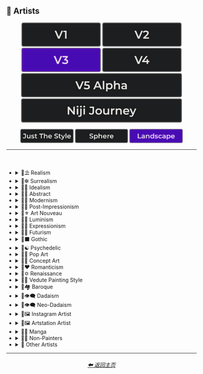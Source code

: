<h2>📔 Artists</h2>

<div align="center">

[<img src="/Images/Repo_Parts/Buttons/Version_Buttons/button_version_V1_inactive.webp?raw=true" alt="MidJourney V1" height="64" />](/Pages/MJ_V1/Style_Pages/Sphere/Artists.md)
[<img src="/Images/Repo_Parts/Buttons/Version_Buttons/button_version_V2_inactive.webp?raw=true" alt="MidJourney V2" height="64" />](/Pages/MJ_V2/Style_Pages/Landscape/Artists.md)
[<img src="/Images/Repo_Parts/Buttons/Version_Buttons/button_version_V3_active.webp?raw=true" alt="MidJourney V3" height="64" />](/Pages/MJ_V3/Style_Pages/Landscape/Artists.md)
[<img src="/Images/Repo_Parts/Buttons/Version_Buttons/button_version_V4_inactive.webp?raw=true" alt="MidJourney V4" height="64" />](/Pages/MJ_V4/Style_Pages/Landscape/Artists.md)
<br>
[<img src="/Images/Repo_Parts/Buttons/Version_Buttons/button_version_V5_Alpha_inactive_half.webp?raw=true" alt="MidJourney V5" height="64" />](/Pages/MJ_V5/Style_Pages/Just_The_Style/Artists.md)
[<img src="/Images/Repo_Parts/Buttons/Version_Buttons/button_version_niji_inactive_half.webp?raw=true" alt="Niji Journey" height="64" />](/Pages/Niji_Journey/Style_Pages/Artists.md)

[<img src="/Images/Repo_Parts/Buttons/Image_Type_Buttons/button_just_the_style_inactive.webp?raw=true" alt="Just The Style" width="140.5" />](/Pages/MJ_V3/Style_Pages/Just_The_Style/Artists.md)
[<img src="/Images/Repo_Parts/Buttons/Image_Type_Buttons/button_sphere_inactive.webp?raw=true" alt="Sphere" width="140.5" />](/Pages/MJ_V3/Style_Pages/Sphere/Artists.md)
[<img src="/Images/Repo_Parts/Buttons/Image_Type_Buttons/button_landscape_active.webp?raw=true" alt="Landscape" width="140.5" />](/Pages/MJ_V3/Style_Pages/Landscape/Artists.md)

</div>

<hr>
<br>

- <details><summary>📔⛱ Realism</summary><p><div align="center">

    | Painting By Ivan Shishkin | Painting By Zdzislaw Beksinski |
    | :-: | :-: |
    | <img src="/Images/MJ_V3/MidJourney_Styles_(landscape)/Artists/landscape_Painting_by_Ivan_Shishkin.webp?raw=true" width="256" /> | <img src="/Images/MJ_V3/MidJourney_Styles_(landscape)/Artists/landscape_Painting_by_Zdzislaw_Beksinski.webp?raw=true" width="256" /> |
    
    <br>
    
    | Art by James Gurney | Painting By Claude Lorrain | Painting By Edward Hopper |
    | :-: | :-: | :-: |
    | <img src="/Images/MJ_V3/MidJourney_Styles_(landscape)/Wave_10/landscape_Art_by_James_Gurney.webp?raw=true" width="256" /> | <img src="/Images/MJ_V3/MidJourney_Styles_(landscape)/Artists/landscape_Painting_by_Claude_Lorrain.webp?raw=true" width="256" /> | <img src="/Images/MJ_V3/MidJourney_Styles_(landscape)/Artists/landscape_Painting_by_Edward_Hopper.webp?raw=true" width="256" /> |

    <br>
    
    | Painted By Adolph Menzel | Painted By Alexei Savrasov | Painted By Andrew Wyeth |
    | :-: | :-: | :-: |
    | <img src="/Images/MJ_V3/MidJourney_Styles_(landscape)/Artists/landscape_Painted_By_Adolph_Menzel.webp?raw=true" width="256" /> | <img src="/Images/MJ_V3/MidJourney_Styles_(landscape)/Artists/landscape_Painted_By_Alexei_Savrasov.webp?raw=true" width="256" /> | <img src="/Images/MJ_V3/MidJourney_Styles_(landscape)/Artists/landscape_Painted_By_Andrew_Wyeth.webp?raw=true" width="256" /> |

    <br>

    | Painting By Vilhelm Hammershoi |
    | :-: |
    | <img src="/Images/MJ_V3/MidJourney_Styles_(landscape)/Artists/landscape_Painting_by_Vilhelm_Hammershoi.webp?raw=true" width="256" /> |

  </div></p></details>


- <details><summary>📔❇ Surrealism</summary><p><div align="center">

    | Painting By Salvador Dali | Painting By Pablo Picasso | Painted By Andre Masson |
    | :-: | :-: | :-: |
    | <img src="/Images/MJ_V3/MidJourney_Styles_(landscape)/Artists/landscape_Painting_by_Salvador_Dali.webp?raw=true" width="256" /> | <img src="/Images/MJ_V3/MidJourney_Styles_(landscape)/Artists/landscape_Painting_by_Pablo_Picasso.webp?raw=true" width="256" /> | <img src="/Images/MJ_V3/MidJourney_Styles_(landscape)/Artists/landscape_Painted_By_Andre_Masson.webp?raw=true" width="256" /> |
    
    <br>
    
    | Painting By Max Ernst | Painting By Rene Magritte |
    | :-: | :-: |
    | <img src="/Images/MJ_V3/MidJourney_Styles_(landscape)/Artists/landscape_Painting_by_Max_Ernst.webp?raw=true" width="256" /> | <img src="/Images/MJ_V3/MidJourney_Styles_(landscape)/Artists/landscape_Painting_by_Rene_Magritte.webp?raw=true" width="256" /> |

    <br>
    
    | Art By Jim Burns | Art by Vincent Di Fate |
    | :-: | :-: |
    | <img src="/Images/MJ_V3/MidJourney_Styles_(landscape)/Wave_10/landscape_Art_By_Jim_Burns.webp?raw=true" width="256" /> | <img src="/Images/MJ_V3/MidJourney_Styles_(landscape)/Wave_10/landscape_Art_by_Vincent_Di_Fate.webp?raw=true" width="256" /> |

  </div></p></details>
  

- <details><summary>📔🔆 Idealism</summary><p><div align="center">

    | Painting By Jean Delville |
    | :-: |
    | <img src="/Images/MJ_V3/MidJourney_Styles_(landscape)/Artists/landscape_Painting_by_Jean_Delville.webp?raw=true" width="256" /> |

  </div></p></details>


- <details><summary>📔💮 Abstract</summary><p><div align="center">

    | Painting By Wassily Kandinsky | Painting By Marcia Santore |
    | :-: | :-: |
    | <img src="/Images/MJ_V3/MidJourney_Styles_(landscape)/Artists/landscape_Painting_by_Wassily_Kandinsky.webp?raw=true" width="256" /> | <img src="/Images/MJ_V3/MidJourney_Styles_(landscape)/Artists/landscape_Painting_by_Marcia_Santore.webp?raw=true" width="256" /> |

  </div></p></details>


- <details><summary>📔🧬 Modernism</summary><p><div align="center">

    | Painting By Kandinksey | Painting by Paul Cezane |
    | :-: | :-: |
    | <img src="/Images/MJ_V3/MidJourney_Styles_(landscape)/Wave_10/landscape_Painting_By_Kandinksey.webp?raw=true" width="256" /> | <img src="/Images/MJ_V3/MidJourney_Styles_(landscape)/Wave_10/landscape_Painting_by_Paul_Cezane.webp?raw=true" width="256" /> |

    <br>
    
    | Painted By Lawrence Pelton | Painted By Amanda Sage |
    | :-: | :-: |
    | <img src="/Images/MJ_V3/MidJourney_Styles_(landscape)/Artists/landscape_Painted_By_Lawrence_Pelton.webp?raw=true" width="256" /> | <img src="/Images/MJ_V3/MidJourney_Styles_(landscape)/Artists/landscape_Painted_By_Amanda_Sage.webp?raw=true" width="256" /> |

    <br>

    | Painted By Amedeo Modigliani | Art by Henry Moore |
    | :-: | :-: |
    | <img src="/Images/MJ_V3/MidJourney_Styles_(landscape)/Artists/landscape_Painted_By_Amedeo_Modigliani.webp?raw=true" width="256" /> | <img src="/Images/MJ_V3/MidJourney_Styles_(landscape)/Wave_10/landscape_Art_by_Henry_Moore.webp?raw=true" width="256" /> |

  </div></p></details>


- <details><summary>📔➿ Post-Impressionism</summary><p><div align="center">

    | Painting By Van Gogh |
    | :-: |
    | <img src="/Images/MJ_V3/MidJourney_Styles_(landscape)/Artists/landscape_Painting_by_Van_Gogh.webp?raw=true" width="256" /> |

  </div></p></details>


- <details><summary>📔⚜ Art Nouveau</summary><p><div align="center">

    | Painting By Wes Anderson | Painted By Alphonso Mucha | <br>Art By Gustav Klimt<p><div align="center"><i><h6>Added By <a href="https://github.com/brianrhea">Brian Rhea</a></h6></i></p> |
    | :-: | :-: | :-: |
    | <img src="/Images/MJ_V3/MidJourney_Styles_(landscape)/Artists/landscape_Painting_by_Wes_Anderson.webp?raw=true" width="256" /> | <img src="/Images/MJ_V3/MidJourney_Styles_(landscape)/Artists/landscape_Painted_By_Alphonso_Mucha.webp?raw=true" width="256" /> | <img src="/Images/MJ_V3/MidJourney_Styles_(landscape)/Artists/landscape_Art_By_Gustav_Klimt.webp?raw=true" width="256" /> |

  </div></p></details>


- <details><summary>📔🌄 Luminism</summary><p><div align="center">

    | Painting By Albert Bierstadt | Painting By Thomas Kinkade |
    | :-: | :-: |
    | <img src="/Images/MJ_V3/MidJourney_Styles_(landscape)/Artists/landscape_Painting_by_Albert_Bierstadt.webp?raw=true" width="256" /> | <img src="/Images/MJ_V3/MidJourney_Styles_(landscape)/Artists/landscape_Painting_by_Thomas_Kinkade.webp?raw=true" width="256" /> |

  </div></p></details>


- <details><summary>📔🦋 Expressionism</summary><p><div align="center">

    | Painted By Affadi | Painted By Alexej Von Jawlensky | Painted By Alice Neel |
    | :-: | :-: | :-: |
    | <img src="/Images/MJ_V3/MidJourney_Styles_(landscape)/Artists/landscape_Painted_By_Affadi.webp?raw=true" width="256" /> | <img src="/Images/MJ_V3/MidJourney_Styles_(landscape)/Artists/landscape_Painted_By_Alexej_Von_Jawlensky.webp?raw=true" width="256" /> | <img src="/Images/MJ_V3/MidJourney_Styles_(landscape)/Artists/landscape_Painted_By_Alice_Neel.webp?raw=true" width="256" /> |

    <br>

    | Painted By Alyssa Monks | Painted By Alfred Kubin |
    | :-: | :-: |
    | <img src="/Images/MJ_V3/MidJourney_Styles_(landscape)/Artists/landscape_Painted_By_Alyssa_Monks.webp?raw=true" width="256" /> | <img src="/Images/MJ_V3/MidJourney_Styles_(landscape)/Artists/landscape_Painted_By_Alfred_Kubin.webp?raw=true" width="256" /> |

  </div></p></details>


- <details><summary>📔🔳 Futurism</summary><p><div align="center">

    | Painting By David Alabo |
    | :-: |
    | <img src="/Images/MJ_V3/MidJourney_Styles_(landscape)/Artists/landscape_Painting_by_David_Alabo.webp?raw=true" width="256" /> |

  </div></p></details>


- <details><summary>📔⬛ Gothic</summary><p><div align="center">

    | Painted By Anne Stokes | Painting By Gerald Brom |
    | :-: | :-: |
    | <img src="/Images/MJ_V3/MidJourney_Styles_(landscape)/Artists/landscape_Painted_By_Anne_Stokes.webp?raw=true" width="256" /> | <img src="/Images/MJ_V3/MidJourney_Styles_(landscape)/Artists/landscape_Painting_by_Gerald_Brom.webp?raw=true" width="256" /> |

    <br>

    | Painting By Grant Wood | Painted By Albrecht Durer |
    | :-: | :-: |
    | <img src="/Images/MJ_V3/MidJourney_Styles_(landscape)/Artists/landscape_Painting_by_Grant_Wood.webp?raw=true" width="256" /> | <img src="/Images/MJ_V3/MidJourney_Styles_(landscape)/Artists/landscape_Painted_By_Albrecht_Durer.webp?raw=true" width="256" /> |

  </div></p></details>


- <details><summary>📔☯ Psychedelic</summary><p><div align="center">

    | Painting By Alex Grey | Painting By Dan Mumford |
    | :-: | :-: |
    | <img src="/Images/MJ_V3/MidJourney_Styles_(landscape)/Artists/landscape_Painting_by_Alex_Grey.webp?raw=true" width="256" /> | <img src="/Images/MJ_V3/MidJourney_Styles_(landscape)/Artists/landscape_Painting_by_Dan_Mumford.webp?raw=true" width="256" /> |

  </div></p></details>


- <details><summary>📔🔴 Pop Art</summary><p><div align="center">

    | Painted By Andy Warhol | Painting By David Hockney |
    | :-: | :-: |
    | <img src="/Images/MJ_V3/MidJourney_Styles_(landscape)/Artists/landscape_Painted_by_Andy_Warhol.webp?raw=true" width="256" /> | <img src="/Images/MJ_V3/MidJourney_Styles_(landscape)/Artists/landscape_Painting_by_David_Hockney.webp?raw=true" width="256" /> |

  </div></p></details>


- <details><summary>📔🧿 Concept Art</summary><p><div align="center">

    | Painting By Marc Simonetti | Painted By Alan Lee |
    | :-: | :-: |
    | <img src="/Images/MJ_V3/MidJourney_Styles_(landscape)/Artists/landscape_Painting_by_Marc_Simonetti.webp?raw=true" width="256" /> | <img src="/Images/MJ_V3/MidJourney_Styles_(landscape)/Artists/landscape_Painted_By_Alan_Lee.webp?raw=true" width="256" /> |

  </div></p></details>


- <details><summary>📔❤ Romanticism</summary><p><div align="center">

    | Painting By John Constable |
    | :-: |
    | <img src="/Images/MJ_V3/MidJourney_Styles_(landscape)/Artists/landscape_Painting_by_John_Constable.webp?raw=true" width="256" /> |

  </div></p></details>


- <details><summary>📔✡️ Renaissance</summary><p><div align="center">

    | Painted By Leonardo Da Vinci | Painted By Da Vinci |
    | :-: | :-: |
    | <img src="/Images/MJ_V3/MidJourney_Styles_(landscape)/Wave_11/landscape_Painted_By_Leonardo_Da_Vinci.webp?raw=true" width="256" /> | <img src="/Images/MJ_V3/MidJourney_Styles_(landscape)/Wave_11/landscape_Painted_By_Da_Vinci.webp?raw=true" width="256" /> |

    <br>

    | Painting By Hieronymus Bosch |
    | :-: |
    | <img src="/Images/MJ_V3/MidJourney_Styles_(landscape)/Artists/landscape_Painting_by_Hieronymus_Bosch.webp?raw=true" width="256" /> |

  </div></p></details>


- <details><summary>📔🌇 Vedute Painting Style</summary><p><div align="center">

    | Painting By Canaletto |
    | :-: |
    | <img src="/Images/MJ_V3/MidJourney_Styles_(landscape)/Artists/landscape_Painting_by_Canaletto.webp?raw=true" width="256" /> |

  </div></p></details>


- <details><summary>📔🏘 Baroque</summary><p><div align="center">

    | Painted By Annibale Carracci | Painted By Anthony Van Dyck |
    | :-: | :-: |
    | <img src="/Images/MJ_V3/MidJourney_Styles_(landscape)/Artists/landscape_Painted_By_Annibale_Carracci.webp?raw=true" width="256" /> | <img src="/Images/MJ_V3/MidJourney_Styles_(landscape)/Artists/landscape_Painted_By_Anthony_Van_Dyck.webp?raw=true" width="256" /> |

  </div></p></details>


- <details><summary>📔👁‍🗨 Dadaism</summary><p><div align="center">

    | Painting By Robert Rauschenberg | Art By Man Ray |
    | :-: | :-: |
    | <img src="/Images/MJ_V3/MidJourney_Styles_(landscape)/Artists/landscape_Painting_by_Robert_Rauschenberg.webp?raw=true" width="256" /> | <img src="/Images/MJ_V3/MidJourney_Styles_(landscape)/Artists/landscape_Art_by_Man_Ray.webp?raw=true" width="256" /> |
    
    <br>
    
    | Painting By Morton Livingston Schamberg | Art By Marcel Duchamp |
    | :-: | :-: |
    | <img src="/Images/MJ_V3/MidJourney_Styles_(landscape)/Artists/landscape_Painting_by_Morton_Livingston_Schamberg.webp?raw=true" width="256" /> | <img src="/Images/MJ_V3/MidJourney_Styles_(landscape)/Artists/landscape_Art_by_Marcel_Duchamp.webp?raw=true" width="256" /> |
    
    <br>
    
    | Art By Suzanne Duchamp | Painting By Francis Picabia |
    | :-: | :-: |
    | <img src="/Images/MJ_V3/MidJourney_Styles_(landscape)/Artists/landscape_Art_by_Suzanne_Duchamp.webp?raw=true" width="256" /> | <img src="/Images/MJ_V3/MidJourney_Styles_(landscape)/Artists/landscape_Painting_by_Francis_Picabia.webp?raw=true" width="256" /> |
    
    <br>
    
    | Art By Georges Ribemont-Dessaignes | Painting By Juliette Roche |
    | :-: | :-: |
    | <img src="/Images/MJ_V3/MidJourney_Styles_(landscape)/Artists/landscape_Art_by_Georges_Ribemont-Dessaignes.webp?raw=true" width="256" /> | <img src="/Images/MJ_V3/MidJourney_Styles_(landscape)/Artists/landscape_Painting_by_Juliette_Roche.webp?raw=true" width="256" /> |

    <br>

    | Art By Max Ernst | Art By Wilhelm Fick |
    | :-: | :-: |
    | <img src="/Images/MJ_V3/MidJourney_Styles_(landscape)/Artists/landscape_Art_by_Max_Ernst.webp?raw=true" width="256" /> | <img src="/Images/MJ_V3/MidJourney_Styles_(landscape)/Artists/landscape_Art_by_Wilhelm_Fick.webp?raw=true" width="256" /> |
    
    <br>

    | Art By George Grosz | Art By Hannah Hoch |
    | :-: | :-: |
    | <img src="/Images/MJ_V3/MidJourney_Styles_(landscape)/Artists/landscape_Art_by_George_Grosz.webp?raw=true" width="256" /> | <img src="/Images/MJ_V3/MidJourney_Styles_(landscape)/Artists/landscape_Art_by_Hannah_Hoch.webp?raw=true" width="256" /> |
    
    <br>

    | Art By Kurt Schwitters | Painting By Julius Evola |
    | :-: | :-: |
    | <img src="/Images/MJ_V3/MidJourney_Styles_(landscape)/Artists/landscape_Art_by_Kurt_Schwitters.webp?raw=true" width="256" /> | <img src="/Images/MJ_V3/MidJourney_Styles_(landscape)/Artists/landscape_Painting_by_Julius_Evola.webp?raw=true" width="256" /> |
    
    <br>

    | Painting By Serge Charchoune | Art By Ilia Zdanevich |
    | :-: | :-: |
    | <img src="/Images/MJ_V3/MidJourney_Styles_(landscape)/Artists/landscape_Painting_by_Serge_Charchoune.webp?raw=true" width="256" /> | <img src="/Images/MJ_V3/MidJourney_Styles_(landscape)/Artists/landscape_Art_by_Ilia_Zdanevich.webp?raw=true" width="256" /> |
    
    <br>

    | Painting By Jean Crotti | Art By Sophie Taeuber-Arp |
    | :-: | :-: |
    | <img src="/Images/MJ_V3/MidJourney_Styles_(landscape)/Artists/landscape_Painting_by_Jean_Crotti.webp?raw=true" width="256" /> | <img src="/Images/MJ_V3/MidJourney_Styles_(landscape)/Artists/landscape_Art_by_Sophie_Taeuber-Arp.webp?raw=true" width="256" /> |

  </div></p></details>


- <details><summary>📔👁‍🗨 Neo-Dadaism</summary><p><div align="center">
    
    | Art By Genpei Akasegawa | Painting By Josip Demirovic Devj |
    | :-: | :-: |
    | <img src="/Images/MJ_V3/MidJourney_Styles_(landscape)/Artists/landscape_Art_by_Genpei_Akasegawa.webp?raw=true" width="256" /> | <img src="/Images/MJ_V3/MidJourney_Styles_(landscape)/Artists/landscape_Painting_by_Josip_Demirovic_Devj.webp?raw=true" width="256" /> |
    
    <br>
    
    | Painting By Jim Dine | Art By Arthur Kopcke |
    | :-: | :-: |
    | <img src="/Images/MJ_V3/MidJourney_Styles_(landscape)/Artists/landscape_Painting_by_Jim_Dine.webp?raw=true" width="256" /> | <img src="/Images/MJ_V3/MidJourney_Styles_(landscape)/Artists/landscape_Art_by_Arthur_Kopcke.webp?raw=true" width="256" /> |
    
    <br>
    
    | Art By George Maciunas | Art By Valery Oisteanu |
    | :-: | :-: |
    | <img src="/Images/MJ_V3/MidJourney_Styles_(landscape)/Artists/landscape_Art_by_George_Maciunas.webp?raw=true" width="256" /> | <img src="/Images/MJ_V3/MidJourney_Styles_(landscape)/Artists/landscape_Art_by_Valery_Oisteanu.webp?raw=true" width="256" /> |

    <br>
    
    | Painting By Ushio Shinohara | Art By Jean Tinguely |
    | :-: | :-: |
    | <img src="/Images/MJ_V3/MidJourney_Styles_(landscape)/Artists/landscape_Painting_by_Ushio_Shinohara.webp?raw=true" width="256" /> | <img src="/Images/MJ_V3/MidJourney_Styles_(landscape)/Artists/landscape_Art_by_Jean_Tinguely.webp?raw=true" width="256" /> |
    
    <br>
    
    | Art By Masunobu Yoshimura |
    | :-: |
    | <img src="/Images/MJ_V3/MidJourney_Styles_(landscape)/Artists/landscape_Art_by_Masunobu_Yoshimura.webp?raw=true" width="256" /> |

  </div></p></details>


- <details><summary>📔🖼 Instagram Artist</summary><p><div align="center">
    
    | Uon.visuals | Art By Uon.visuals |
    | :-: | :-: |
    | <img src="/Images/MJ_V3/MidJourney_Styles_(landscape)/Artists/landscape_Uon.visuals.webp?raw=true" width="256" /> | <img src="/Images/MJ_V3/MidJourney_Styles_(landscape)/Artists/landscape_Art_by_Uon.visuals.webp?raw=true" width="256" /> |
    
    <br>
    
    | Art By Seth McMahon |
    | :-: |
    | <img src="/Images/MJ_V3/MidJourney_Styles_(landscape)/Wave_10/landscape_Art_By_Seth_McMahon.webp?raw=true" width="256" /> |

    <br>

    | Artofethan | Art By Artofethan |
    | :-: | :-: |
    | <img src="/Images/MJ_V3/MidJourney_Styles_(landscape)/Artists/landscape_Artofethan.webp?raw=true" width="256" /> | <img src="/Images/MJ_V3/MidJourney_Styles_(landscape)/Artists/landscape_Art_by_artofethan.webp?raw=true" width="256" /> |

    <br>
    
    | Painting By Peter Mohrbacher |
    | :-: |
    | <img src="/Images/MJ_V3/MidJourney_Styles_(landscape)/Artists/landscape_Painting_by_Peter_Mohrbacher.webp?raw=true" width="256" /> |

    <br>

    | Painting By Boris Groh |
    | :-: |
    | <img src="/Images/MJ_V3/MidJourney_Styles_(landscape)/Wave_10/landscape_Painting_By_Boris_Groh.webp?raw=true" width="256" /> |

  </div></p></details>


- <details><summary>📔🖼 Artstation Artist</summary><p><div align="center">

    | Painted By Annton Fadeev | Painted By Alena Aenami |
    | :-: | :-: |
    | <img src="/Images/MJ_V3/MidJourney_Styles_(landscape)/Artists/landscape_Painted_By_Annton_Fadeev.webp?raw=true" width="256" /> | <img src="/Images/MJ_V3/MidJourney_Styles_(landscape)/Artists/landscape_Painted_By_Alena_Aenami.webp?raw=true" width="256" /> |

    <br>

    | Painted By Andreas Rocha | Painted By Aleksi Briclot |
    | :-: | :-: |
    | <img src="/Images/MJ_V3/MidJourney_Styles_(landscape)/Artists/landscape_Painted_By_Andreas_Rocha.webp?raw=true" width="256" /> | <img src="/Images/MJ_V3/MidJourney_Styles_(landscape)/Artists/landscape_Painted_By_Aleksi_Briclot.webp?raw=true" width="256" /> |

    <br>

    | Painting By Ivan Stan |
    | :-: |
    | <img src="/Images/MJ_V3/MidJourney_Styles_(landscape)/Wave_10/landscape_Painting_By_Ivan_Stan.webp?raw=true" width="256" /> |

  </div></p></details>


- <details><summary>📔🈯 Manga</summary><p><div align="center">

    | Painting By Junji Ito |
    | :-: |
    | <img src="/Images/MJ_V3/MidJourney_Styles_(landscape)/Artists/landscape_Painting_by_Junji_Ito.webp?raw=true" width="256" /> |

    <br>

    | Painted By Akihiko Yoshida | Painted By Anton Pieck |
    | :-: | :-: |
    | <img src="/Images/MJ_V3/MidJourney_Styles_(landscape)/Artists/landscape_Painted_By_Akihiko_Yoshida.webp?raw=true" width="256" /> | <img src="/Images/MJ_V3/MidJourney_Styles_(landscape)/Artists/landscape_Painted_By_Anton_Pieck.webp?raw=true" width="256" /> |

    <br>

    | Painted By Angus McKie | Painted By Akari Toriyama | Painted By Al Williamson |
    | :-: | :-: | :-: |
    | <img src="/Images/MJ_V3/MidJourney_Styles_(landscape)/Artists/landscape_Painted_By_Angus_McKie.webp?raw=true" width="256" /> | <img src="/Images/MJ_V3/MidJourney_Styles_(landscape)/Artists/landscape_Painted_By_Akari_Toriyama.webp?raw=true" width="256" /> | <img src="/Images/MJ_V3/MidJourney_Styles_(landscape)/Artists/landscape_Painted_By_Al_Williamson.webp?raw=true" width="256" /> |

    <br>
    
    | Art by Ilya Kuvshinov |
    | :-: |
    | <img src="/Images/MJ_V3/MidJourney_Styles_(landscape)/Wave_10/landscape_Art_by_Ilya_Kuvshinov.webp?raw=true" width="256" /> |

  </div></p></details>


- <details><summary>📔🗿 Non-Painters</summary><p>

    - <details><summary>📔🗿 Sculptors</summary><p><div align="center">

        | Art By Alberto Giacometti | Art By Alexander Milne Calder |
        | :-: | :-: |
        | <img src="/Images/MJ_V3/MidJourney_Styles_(landscape)/Artists/landscape_Art_By_Alberto_Giacometti.webp?raw=true" width="256" /> | <img src="/Images/MJ_V3/MidJourney_Styles_(landscape)/Artists/landscape_Art_By_Alexander_Milne_Calder.webp?raw=true" width="256" /> |

      </div></p></details>

    - <details><summary>📔📷 Photographers</summary><p><div align="center">

        | Art By Anne Geddes | <br>Art By Joel-Peter Witkin<p><div align="center"><i><h6>Added By <a href="https://github.com/fleshcrucifix">fleshcrucifix</a></h6></i></p> |
        | :-: | :-: |
        | <img src="/Images/MJ_V3/MidJourney_Styles_(landscape)/Artists/landscape_Art_By_Anne_Geddes.webp?raw=true" width="256" /> | <img src="/Images/MJ_V3/MidJourney_Styles_(landscape)/Artists/landscape_Art_by_Joel-Peter_Witkin.webp?raw=true" width="256" /> |

      </div></p></details>

    - <details><summary>📔✍ Writers</summary><p><div align="center">

        | Art By Anne McCaffrey |
        | :-: |
        | <img src="/Images/MJ_V3/MidJourney_Styles_(landscape)/Artists/landscape_Art_By_Anne_McCaffrey.webp?raw=true" width="256" /> |

      </div></p></details>

  </p></details>


- <details><summary>📔 Other Artists</summary><p><div align="center">

    | Painting By Bob Ross | Art By M.C. Escher |
    | :-: | :-: |
    | <img src="/Images/MJ_V3/MidJourney_Styles_(landscape)/Artists/landscape_Painting_by_Bob_Ross.webp?raw=true" width="256" /> | <img src="/Images/MJ_V3/MidJourney_Styles_(landscape)/Artists/landscape_Art_By_M.C._Escher.webp?raw=true" width="256" /> |
    
    <br>
    
    | Painting By Boris Smirnoff | Painted By Anton Otto |
    | :-: | :-: |
    | <img src="/Images/MJ_V3/MidJourney_Styles_(landscape)/Artists/landscape_Painting_by_Boris_Smirnoff.webp?raw=true" width="256" /> | <img src="/Images/MJ_V3/MidJourney_Styles_(landscape)/Artists/landscape_Painted_By_Anton_Otto.webp?raw=true" width="256" /> |

    <br>

    | Painted By Alexander Jansson | Painted By Ansel Adams |
    | :-: | :-: |
    | <img src="/Images/MJ_V3/MidJourney_Styles_(landscape)/Artists/landscape_Painted_By_Alexander_Jansson.webp?raw=true" width="256" /> | <img src="/Images/MJ_V3/MidJourney_Styles_(landscape)/Artists/landscape_Painted_By_Ansel_Adams.webp?raw=true" width="256" /> |

    <br>

    | Art By Ray Harryhausen | Art By H.R. Giger |
    | :-: | :-: |
    | <img src="/Images/MJ_V3/MidJourney_Styles_(landscape)/Wave_10/landscape_Art_By_Ray_Harryhausen.webp?raw=true" width="256" /> | <img src="/Images/MJ_V3/MidJourney_Styles_(landscape)/Wave_10/landscape_Art_By_H.R._Giger.webp?raw=true" width="256" /> |
    
    <br>
    
    | Painting By Raja Ravi Varma |
    | :-: |
    | <img src="/Images/MJ_V3/MidJourney_Styles_(landscape)/Wave_10/landscape_Painting_By_Raja_Ravi_Varma.webp?raw=true" width="256" /> |

    <br>

    | Painted By Anna Dittmann | Painting By Hugh Ferriss | Painted By Alexandre Cabanel |
    | :-: | :-: | :-: |
    | <img src="/Images/MJ_V3/MidJourney_Styles_(landscape)/Artists/landscape_Painted_By_Anna_Dittmann.webp?raw=true" width="256" /> | <img src="/Images/MJ_V3/MidJourney_Styles_(landscape)/Artists/landscape_Painting_by_Hugh_Ferriss.webp?raw=true" width="256" /> | <img src="/Images/MJ_V3/MidJourney_Styles_(landscape)/Artists/landscape_Painted_By_Alexandre_Cabanel.webp?raw=true" width="256" /> |

    <br>
    
    | Painting By John Howe | Painted By Squidward Tentacles |
    | :-: | :-: |
    | <img src="/Images/MJ_V3/MidJourney_Styles_(landscape)/Artists/landscape_Painting_by_John_Howe.webp?raw=true" width="256" /> | <img src="/Images/MJ_V3/MidJourney_Styles_(landscape)/Artists/landscape_Painted_by_Squidward_Tentacles.webp?raw=true" width="256" /> |

  </div></p></details>

<hr>
<div align="center">
    <h6><a href="/README.md">⬅ 返回主页</a></h6>
</div>
